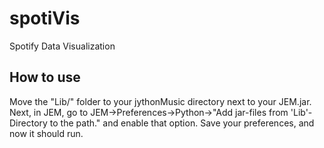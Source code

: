 # spotiVis
Spotify Data Visualization

## How to use
Move the "Lib/" folder to your jythonMusic directory next to your JEM.jar. Next, in JEM, go to JEM->Preferences->Python->"Add jar-files from 'Lib'-Directory to the path." and enable that option. Save your preferences, and now it should run.